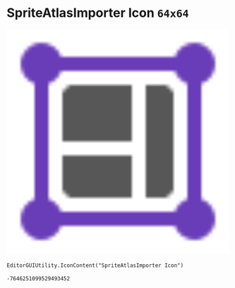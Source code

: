# SpriteAtlasImporter Icon `64x64`
<img src="/img/SpriteAtlasImporter%20Icon.png" width=512 height=512>

``` CSharp
EditorGUIUtility.IconContent("SpriteAtlasImporter Icon")
```
```
-7646251099529493452
```
